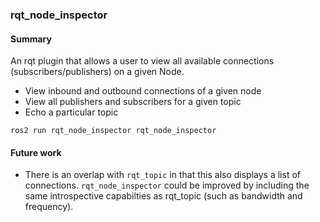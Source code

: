 ### rqt_node_inspector

#### Summary
An rqt plugin that allows a user to view all available connections (subscribers/publishers) on a given Node.

- View inbound and outbound connections of a given node
- View all publishers and subscribers for a given topic
- Echo a particular topic

`ros2 run rqt_node_inspector rqt_node_inspector`

#### Future work
- There is an overlap with `rqt_topic` in that this also displays a list of connections. `rqt_node_inspector` could be improved by including the same introspective capabilties as rqt_topic (such as bandwidth and frequency).
